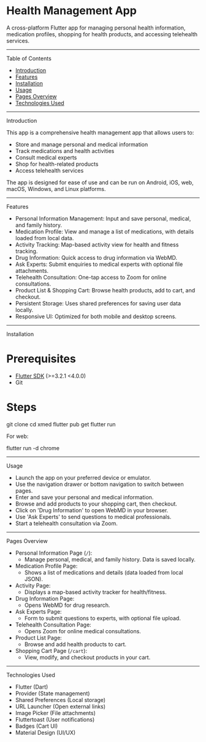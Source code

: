# Health Management App

A cross-platform Flutter app for managing personal health information, medication profiles, shopping for health products, and accessing telehealth services.

---

 Table of Contents
- [Introduction](#introduction)
- [Features](#features)
- [Installation](#installation)
- [Usage](#usage)
- [Pages Overview](#pages-overview)
- [Technologies Used](#technologies-used)

---

 Introduction
 
This app is a comprehensive health management app that allows users to:
- Store and manage personal and medical information
- Track medications and health activities
- Consult medical experts
- Shop for health-related products
- Access telehealth services

The app is designed for ease of use and can be run on Android, iOS, web, macOS, Windows, and Linux platforms.

---

 Features
- Personal Information Management: Input and save personal, medical, and family history.
- Medication Profile: View and manage a list of medications, with details loaded from local data.
- Activity Tracking: Map-based activity view for health and fitness tracking.
- Drug Information: Quick access to drug information via WebMD.
- Ask Experts: Submit enquiries to medical experts with optional file attachments.
- Telehealth Consultation: One-tap access to Zoom for online consultations.
- Product List & Shopping Cart: Browse health products, add to cart, and checkout.
- Persistent Storage: Uses shared preferences for saving user data locally.
- Responsive UI: Optimized for both mobile and desktop screens.

---

 Installation
# Prerequisites
- [Flutter SDK](https://flutter.dev/docs/get-started/install) (>=3.2.1 <4.0.0)
- Git

# Steps

git clone <repository-url>
cd xmed
flutter pub get
flutter run


For web:

flutter run -d chrome


---

 Usage
- Launch the app on your preferred device or emulator.
- Use the navigation drawer or bottom navigation to switch between pages.
- Enter and save your personal and medical information.
- Browse and add products to your shopping cart, then checkout.
- Click on 'Drug Information' to open WebMD in your browser.
- Use 'Ask Experts' to send questions to medical professionals.
- Start a telehealth consultation via Zoom.

---

 Pages Overview
- Personal Information Page (`/`):
  - Manage personal, medical, and family history. Data is saved locally.
- Medication Profile Page:
  - Shows a list of medications and details (data loaded from local JSON).
- Activity Page:
  - Displays a map-based activity tracker for health/fitness.
- Drug Information Page:
  - Opens WebMD for drug research.
- Ask Experts Page:
  - Form to submit questions to experts, with optional file upload.
- Telehealth Consultation Page:
  - Opens Zoom for online medical consultations.
- Product List Page:
  - Browse and add health products to cart.
- Shopping Cart Page (`/cart`):
  - View, modify, and checkout products in your cart.

---

 Technologies Used
- Flutter (Dart)
- Provider (State management)
- Shared Preferences (Local storage)
- URL Launcher (Open external links)
- Image Picker (File attachments)
- Fluttertoast (User notifications)
- Badges (Cart UI)
- Material Design (UI/UX)

